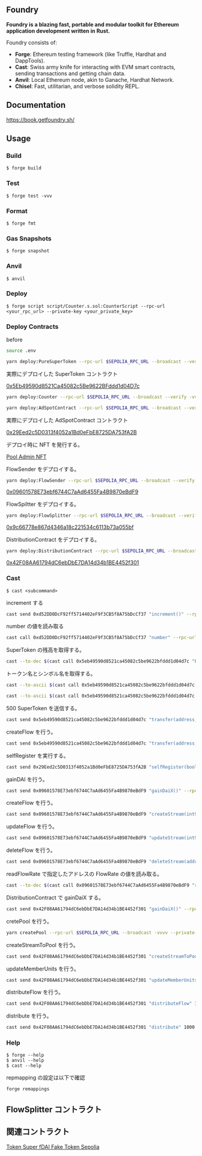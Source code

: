 ## Foundry

**Foundry is a blazing fast, portable and modular toolkit for Ethereum application development written in Rust.**

Foundry consists of:

- **Forge**: Ethereum testing framework (like Truffle, Hardhat and DappTools).
- **Cast**: Swiss army knife for interacting with EVM smart contracts, sending transactions and getting chain data.
- **Anvil**: Local Ethereum node, akin to Ganache, Hardhat Network.
- **Chisel**: Fast, utilitarian, and verbose solidity REPL.

## Documentation

https://book.getfoundry.sh/

## Usage

### Build

```shell
$ forge build
```

### Test

```shell
$ forge test -vvv
```

### Format

```shell
$ forge fmt
```

### Gas Snapshots

```shell
$ forge snapshot
```

### Anvil

```shell
$ anvil
```

### Deploy

```shell
$ forge script script/Counter.s.sol:CounterScript --rpc-url <your_rpc_url> --private-key <your_private_key>
```

### Deploy Contracts

before

```bash
source .env
```

```bash
yarn deploy:PureSuperToken --rpc-url $SEPOLIA_RPC_URL --broadcast --verify -vvvv --private-key $PRIVATE_KEY
```

実際にデプロイした SuperToken コントラクト

[0x5Eb49590d8521Ca45082c5Be9622BFddd1d04D7c](https://sepolia.etherscan.io/address/0x5Eb49590d8521Ca45082c5Be9622BFddd1d04D7c)

```bash
yarn deploy:Counter --rpc-url $SEPOLIA_RPC_URL --broadcast --verify -vvvv --private-key $PRIVATE_KEY
```

```bash
yarn deploy:AdSpotContract --rpc-url $SEPOLIA_RPC_URL --broadcast --verify -vvvv --private-key $PRIVATE_KEY
```

実際にデプロイした AdSpotContract コントラクト

[0x29Eed2c5D0313f4052a1Bd0eFbE8725DA753fA2B](https://sepolia.etherscan.io/address/0x29Eed2c5D0313f4052a1Bd0eFbE8725DA753fA2B)

デプロイ時に NFT を発行する。

[Pool Admin NFT](https://sepolia.etherscan.io/token/0x1bd3b6522102f9ea406807f8ecaeb2d96278a83f)

FlowSender をデプロイする。

```bash
yarn deploy:FlowSender --rpc-url $SEPOLIA_RPC_URL --broadcast --verify -vvvv --private-key $PRIVATE_KEY
```

[0x09601578E73ebf6744C7aAd6455Fa4B9870eBdF9](https://sepolia.etherscan.io/address/0x09601578E73ebf6744C7aAd6455Fa4B9870eBdF9)

FlowSpiltter をデプロイする。

```bash
yarn deploy:FlowSplitter --rpc-url $SEPOLIA_RPC_URL --broadcast --verify -vvvv --private-key $PRIVATE_KEY
```

[0x9c66778e867d4346a18c221534c6113b73a055bf](https://sepolia.etherscan.io/address/0x9c66778e867d4346a18c221534c6113b73a055bf)

DistributionContract をデプロイする。

```bash
yarn deploy:DistributionContract --rpc-url $SEPOLIA_RPC_URL --broadcast --verify -vvvv --private-key $PRIVATE_KEY
```

[0x42F08AA61794dC6ebDbE7DA14d34b1BE4452f301](https://sepolia.etherscan.io/address/0x42F08AA61794dC6ebDbE7DA14d34b1BE4452f301)

### Cast

```shell
$ cast <subcommand>
```

increment する

```bash
cast send 0xd52DD0DcF92ff5714402eF9f3CB5f8A75bDcCf37 "increment()" --rpc-url $SEPOLIA_RPC_URL --private-key $PRIVATE_KEY
```

number の値を読み取る

```bash
cast call 0xd52DD0DcF92ff5714402eF9f3CB5f8A75bDcCf37 "number" --rpc-url $SEPOLIA_RPC_URL --private-key $PRIVATE_KEY --etherscan-api-key $ETHERSCAN_API_KEY
```

SuperToken の残高を取得する。

```bash
cast --to-dec $(cast call 0x5eb49590d8521ca45082c5be9622bfddd1d04d7c "balanceOf(address owner)" 0x51908F598A5e0d8F1A3bAbFa6DF76F9704daD072 --rpc-url $SEPOLIA_RPC_URL --private-key $PRIVATE_KEY --etherscan-api-key $ETHERSCAN_API_KEY)
```

トークン名とシンボル名を取得する。

```bash
cast --to-ascii $(cast call 0x5eb49590d8521ca45082c5be9622bfddd1d04d7c "name()" --rpc-url $SEPOLIA_RPC_URL --private-key $PRIVATE_KEY --etherscan-api-key $ETHERSCAN_API_KEY)
```

```bash
cast --to-ascii $(cast call 0x5eb49590d8521ca45082c5be9622bfddd1d04d7c "symbol()" --rpc-url $SEPOLIA_RPC_URL --private-key $PRIVATE_KEY --etherscan-api-key $ETHERSCAN_API_KEY)
```

500 SuperToken を送信する。

```bash
cast send 0x5eb49590d8521ca45082c5be9622bfddd1d04d7c "transfer(address,uint256)" 0x29Eed2c5D0313f4052a1Bd0eFbE8725DA753fA2B 50000000000000000000 --rpc-url $SEPOLIA_RPC_URL --private-key $PRIVATE_KEY --etherscan-api-key $ETHERSCAN_API_KEY
```

createFlow を行う。

```bash
cast send 0x5eb49590d8521ca45082c5be9622bfddd1d04d7c "transfer(address,uint256)" 0x29Eed2c5D0313f4052a1Bd0eFbE8725DA753fA2B 1000 --rpc-url $SEPOLIA_RPC_URL --private-key $PRIVATE_KEY --etherscan-api-key $ETHERSCAN_API_KEY
```

selfRegister を実行する。

```bash
cast send 0x29Eed2c5D0313f4052a1Bd0eFbE8725DA753fA2B "selfRegister(bool,bool,bool)" true true true --rpc-url $SEPOLIA_RPC_URL --private-key $PRIVATE_KEY --etherscan-api-key $ETHERSCAN_API_KEY
```

gainDAI を行う。

```bash
cast send 0x09601578E73ebf6744C7aAd6455Fa4B9870eBdF9 "gainDaiX()" --rpc-url $SEPOLIA_RPC_URL --private-key $PRIVATE_KEY --etherscan-api-key $ETHERSCAN_API_KEY
```

createFlow を行う。

```bash
cast send 0x09601578E73ebf6744C7aAd6455Fa4B9870eBdF9 "createStream(int96, address)" 10 0x51908F598A5e0d8F1A3bAbFa6DF76F9704daD072 --rpc-url $SEPOLIA_RPC_URL --private-key $PRIVATE_KEY --etherscan-api-key $ETHERSCAN_API_KEY
```

updateFlow を行う。

```bash
cast send 0x09601578E73ebf6744C7aAd6455Fa4B9870eBdF9 "updateStream(int96, address)" 1000 0x51908F598A5e0d8F1A3bAbFa6DF76F9704daD072 --rpc-url $SEPOLIA_RPC_URL --private-key $PRIVATE_KEY --etherscan-api-key $ETHERSCAN_API_KEY
```

deleteFlow を行う。

```bash
cast send 0x09601578E73ebf6744C7aAd6455Fa4B9870eBdF9 "deleteStream(address)" 0x51908F598A5e0d8F1A3bAbFa6DF76F9704daD072 --rpc-url $SEPOLIA_RPC_URL --private-key $PRIVATE_KEY --etherscan-api-key $ETHERSCAN_API_KEY
```

readFlowRate で指定したアドレスの FlowRate の値を読み取る。

```bash
cast --to-dec $(cast call 0x09601578E73ebf6744C7aAd6455Fa4B9870eBdF9 "readFlowRate(address)" 0x51908F598A5e0d8F1A3bAbFa6DF76F9704daD072 --rpc-url $SEPOLIA_RPC_URL --private-key $PRIVATE_KEY --etherscan-api-key $ETHERSCAN_API_KEY)
```

DistributionContract で gainDaiX する。

```bash
cast send 0x42F08AA61794dC6ebDbE7DA14d34b1BE4452f301 "gainDaiX()" --rpc-url $SEPOLIA_RPC_URL --private-key $PRIVATE_KEY --etherscan-api-key $ETHERSCAN_API_KEY
```

cretePool を行う。

```bash
yarn createPool --rpc-url $SEPOLIA_RPC_URL --broadcast -vvvv --private-key $PRIVATE_KEY
```

createStreamToPool を行う。

```bash
cast send 0x42F08AA61794dC6ebDbE7DA14d34b1BE4452f301 "createStreamToPool" 0x51908F598A5e0d8F1A3bAbFa6DF76F9704daD072 100 --rpc-url $SEPOLIA_RPC_URL --private-key $PRIVATE_KEY --etherscan-api-key $ETHERSCAN_API_KEY
```

updateMemberUnits を行う。

```bash
cast send 0x42F08AA61794dC6ebDbE7DA14d34b1BE4452f301 "updateMemberUnits" 0x1431ea8af860C3862A919968C71f901aEdE1910E 3 --rpc-url $SEPOLIA_RPC_URL --private-key $PRIVATE_KEY --etherscan-api-key $ETHERSCAN_API_KEY
```

distributeFlow を行う。

```bash
cast send 0x42F08AA61794dC6ebDbE7DA14d34b1BE4452f301 "distributeFlow" 10 --rpc-url $SEPOLIA_RPC_URL --private-key $PRIVATE_KEY --etherscan-api-key $ETHERSCAN_API_KEY
```

distribute を行う。

```bash
cast send 0x42F08AA61794dC6ebDbE7DA14d34b1BE4452f301 "distribute" 1000 --rpc-url $SEPOLIA_RPC_URL --private-key $PRIVATE_KEY --etherscan-api-key $ETHERSCAN_API_KEY
```

### Help

```shell
$ forge --help
$ anvil --help
$ cast --help
```

repmapping の設定は以下で確認

```bash
forge remappings
```

## FlowSplitter コントラクト

## 関連コントラクト

[Token Super fDAI Fake Token Sepolia](https://sepolia.etherscan.io/address/0x9ce2062b085a2268e8d769ffc040f6692315fd2c)
